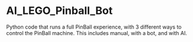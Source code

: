 # AI_LEGO_Pinball_Bot
Python code that runs a full PinBall experience, with 3 different ways to control the PinBall machine. This includes manual, with a bot, and with AI.
